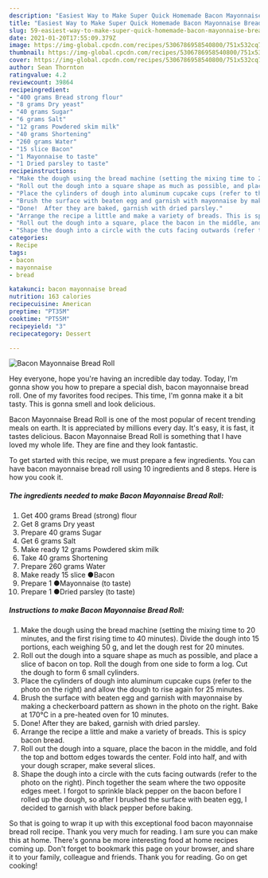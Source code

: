 ```yaml
---
description: "Easiest Way to Make Super Quick Homemade Bacon Mayonnaise Bread Roll"
title: "Easiest Way to Make Super Quick Homemade Bacon Mayonnaise Bread Roll"
slug: 59-easiest-way-to-make-super-quick-homemade-bacon-mayonnaise-bread-roll
date: 2021-01-20T17:55:09.379Z
image: https://img-global.cpcdn.com/recipes/5306786958540800/751x532cq70/bacon-mayonnaise-bread-roll-recipe-main-photo.jpg
thumbnail: https://img-global.cpcdn.com/recipes/5306786958540800/751x532cq70/bacon-mayonnaise-bread-roll-recipe-main-photo.jpg
cover: https://img-global.cpcdn.com/recipes/5306786958540800/751x532cq70/bacon-mayonnaise-bread-roll-recipe-main-photo.jpg
author: Sean Thornton
ratingvalue: 4.2
reviewcount: 39864
recipeingredient:
- "400 grams Bread strong flour"
- "8 grams Dry yeast"
- "40 grams Sugar"
- "6 grams Salt"
- "12 grams Powdered skim milk"
- "40 grams Shortening"
- "260 grams Water"
- "15 slice Bacon"
- "1 Mayonnaise to taste"
- "1 Dried parsley to taste"
recipeinstructions:
- "Make the dough using the bread machine (setting the mixing time to 20 minutes, and the first rising time to 40 minutes). Divide the dough into 15 portions, each weighing 50 g, and let the dough rest for 20 minutes."
- "Roll out the dough into a square shape as much as possible, and place a slice of bacon on top. Roll the dough from one side to form a log. Cut the dough to form 6 small cylinders."
- "Place the cylinders of dough into aluminum cupcake cups (refer to the photo on the right) and allow the dough to rise again for 25 minutes."
- "Brush the surface with beaten egg and garnish with mayonnaise by making a checkerboard pattern as shown in the photo on the right.  Bake at 170°C in a pre-heated oven for 10 minutes."
- "Done!  After they are baked, garnish with dried parsley."
- "Arrange the recipe a little and make a variety of breads. This is spicy bacon bread."
- "Roll out the dough into a square, place the bacon in the middle, and fold the top and bottom edges towards the center. Fold into half, and with your dough scraper, make several slices."
- "Shape the dough into a circle with the cuts facing outwards (refer to the photo on the right). Pinch together the seam where the two opposite edges meet. I forgot to sprinkle black pepper on the bacon before I rolled up the dough, so after I brushed the surface with beaten egg, I decided to garnish with black pepper before baking."
categories:
- Recipe
tags:
- bacon
- mayonnaise
- bread

katakunci: bacon mayonnaise bread 
nutrition: 163 calories
recipecuisine: American
preptime: "PT35M"
cooktime: "PT55M"
recipeyield: "3"
recipecategory: Dessert

---
```



![Bacon Mayonnaise Bread Roll](https://img-global.cpcdn.com/recipes/5306786958540800/751x532cq70/bacon-mayonnaise-bread-roll-recipe-main-photo.jpg)

Hey everyone, hope you're having an incredible day today. Today, I'm gonna show you how to prepare a special dish, bacon mayonnaise bread roll. One of my favorites food recipes. This time, I'm gonna make it a bit tasty. This is gonna smell and look delicious.

Bacon Mayonnaise Bread Roll is one of the most popular of recent trending meals on earth. It is appreciated by millions every day. It's easy, it is fast, it tastes delicious. Bacon Mayonnaise Bread Roll is something that I have loved my whole life. They are fine and they look fantastic.




To get started with this recipe, we must prepare a few ingredients. You can have bacon mayonnaise bread roll using 10 ingredients and 8 steps. Here is how you cook it.

<!--inarticleads1-->

##### The ingredients needed to make Bacon Mayonnaise Bread Roll:

1. Get 400 grams Bread (strong) flour
1. Get 8 grams Dry yeast
1. Prepare 40 grams Sugar
1. Get 6 grams Salt
1. Make ready 12 grams Powdered skim milk
1. Take 40 grams Shortening
1. Prepare 260 grams Water
1. Make ready 15 slice ●Bacon
1. Prepare 1 ●Mayonnaise (to taste)
1. Prepare 1 ●Dried parsley (to taste)




<!--inarticleads2-->

##### Instructions to make Bacon Mayonnaise Bread Roll:

1. Make the dough using the bread machine (setting the mixing time to 20 minutes, and the first rising time to 40 minutes). Divide the dough into 15 portions, each weighing 50 g, and let the dough rest for 20 minutes.
1. Roll out the dough into a square shape as much as possible, and place a slice of bacon on top. Roll the dough from one side to form a log. Cut the dough to form 6 small cylinders.
1. Place the cylinders of dough into aluminum cupcake cups (refer to the photo on the right) and allow the dough to rise again for 25 minutes.
1. Brush the surface with beaten egg and garnish with mayonnaise by making a checkerboard pattern as shown in the photo on the right.  Bake at 170°C in a pre-heated oven for 10 minutes.
1. Done!  After they are baked, garnish with dried parsley.
1. Arrange the recipe a little and make a variety of breads. This is spicy bacon bread.
1. Roll out the dough into a square, place the bacon in the middle, and fold the top and bottom edges towards the center. Fold into half, and with your dough scraper, make several slices.
1. Shape the dough into a circle with the cuts facing outwards (refer to the photo on the right). Pinch together the seam where the two opposite edges meet. I forgot to sprinkle black pepper on the bacon before I rolled up the dough, so after I brushed the surface with beaten egg, I decided to garnish with black pepper before baking.




So that is going to wrap it up with this exceptional food bacon mayonnaise bread roll recipe. Thank you very much for reading. I am sure you can make this at home. There's gonna be more interesting food at home recipes coming up. Don't forget to bookmark this page on your browser, and share it to your family, colleague and friends. Thank you for reading. Go on get cooking!
